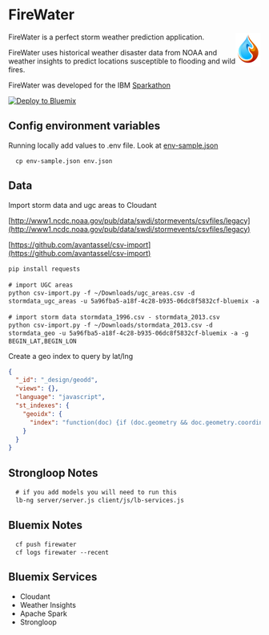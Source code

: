# FireWater

<img src="client/img/fire-water-icon50.png?raw=true" alt="FireWater logo" title="FireWater" align="right" />

FireWater is a perfect storm weather prediction application.

FireWater uses historical weather disaster data from NOAA and weather insights to predict locations susceptible to flooding and wild fires.

FireWater was developed for the IBM [Sparkathon](http://sparkathon.devpost.com/)

[![Deploy to Bluemix](https://bluemix.net/deploy/button.png)](https://bluemix.net/deploy)

## Config environment variables

Running locally add values to .env file.
Look at [env-sample.json](env-sample.json)

```
  cp env-sample.json env.json
```

## Data

Import storm data and ugc areas to Cloudant

[http://www1.ncdc.noaa.gov/pub/data/swdi/stormevents/csvfiles/legacy](http://www1.ncdc.noaa.gov/pub/data/swdi/stormevents/csvfiles/legacy)

[https://github.com/avantassel/csv-import](https://github.com/avantassel/csv-import)

```
pip install requests

# import UGC areas
python csv-import.py -f ~/Downloads/ugc_areas.csv -d stormdata_ugc_areas -u 5a96fba5-a18f-4c28-b935-06dc8f5832cf-bluemix -a

# import storm data stormdata_1996.csv - stormdata_2013.csv
python csv-import.py -f ~/Downloads/stormdata_2013.csv -d stormdata_geo -u 5a96fba5-a18f-4c28-b935-06dc8f5832cf-bluemix -a -g BEGIN_LAT,BEGIN_LON
```

Create a geo index to query by lat/lng
```json
{
  "_id": "_design/geodd",
  "views": {},
  "language": "javascript",
  "st_indexes": {
    "geoidx": {
      "index": "function(doc) {if (doc.geometry && doc.geometry.coordinates) {st_index(doc.geometry);}}"
    }
  }
}
```

## Strongloop Notes

```
  # if you add models you will need to run this
  lb-ng server/server.js client/js/lb-services.js
```

## Bluemix Notes

```
  cf push firewater
  cf logs firewater --recent
```

## Bluemix Services

* Cloudant
* Weather Insights
* Apache Spark
* Strongloop
